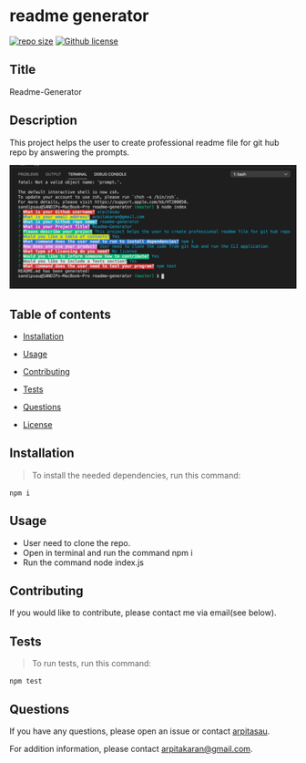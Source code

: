# readme generator

[![repo size](https://img.shields.io/github/repo-size/arpitasau/readme-generator)](https://github.com/arpitasau/readme-generator) [![Github license](https://img.shields.io/badge/license-No%20license-blue.svg)](https://opensource.org/licenses/undefined)

## Title

Readme-Generator


## Description

This project helps the user to create professional readme file for git hub repo by answering the prompts.

<img src="/utils/terminal.png">


## Table of contents

* [Installation](#installation)

* [Usage](#usage)

* [Contributing](#contributing)

* [Tests](#tests)

* [Questions](#questions)

* [License](#license)

## Installation

>To install the needed dependencies, run this command:

```
npm i
```

## Usage

* User need to clone the repo.
* Open in terminal and run the command npm i
* Run the command node index.js


## Contributing

If you would like to contribute, please contact me via email(see below).

## Tests

>To run tests, run this command:

```
npm test
```

## Questions

If you have any questions, please open an issue or contact [arpitasau](https://github.com/arpitasau).

For addition information, please contact arpitakaran@gmail.com.
